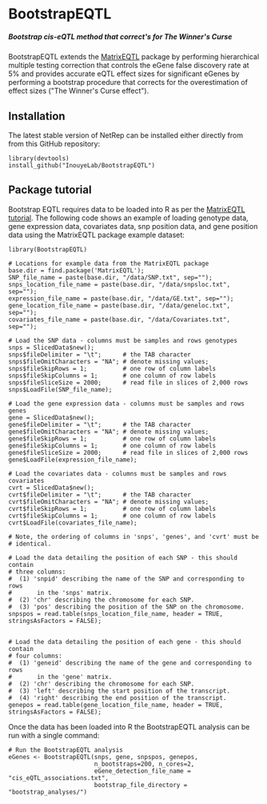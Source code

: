 # BootstrapEQTL
##### Bootstrap cis-eQTL method that correct's for The Winner's Curse

BootstrapEQTL extends the [MatrixEQTL](http://www.bios.unc.edu/research/genomic_software/Matrix_eQTL/) 
package by performing hierarchical multiple testing correction that controls
the eGene false discovery rate at 5\% and provides accurate eQTL effect sizes 
for significant eGenes by performing a bootstrap procedure that corrects for the overestimation of effect sizes
("The Winner's Curse effect").

## Installation

The latest stable version of NetRep can be installed either directly from
from this GitHub repository:

```{r}
library(devtools)
install_github("InouyeLab/BootstrapEQTL")
```

## Package tutorial

Bootstrap EQTL requires data to be loaded into R as per the 
[MatrixEQTL tutorial](http://www.bios.unc.edu/research/genomic_software/Matrix_eQTL/runit.html).
The following code shows an example of loading genotype data, gene 
expression data, covariates data, snp position data, and gene position
data using the MatrixEQTL package example dataset:

```{r}
library(BootstrapEQTL)

# Locations for example data from the MatrixEQTL package
base.dir = find.package('MatrixEQTL');
SNP_file_name = paste(base.dir, "/data/SNP.txt", sep="");
snps_location_file_name = paste(base.dir, "/data/snpsloc.txt", sep="");
expression_file_name = paste(base.dir, "/data/GE.txt", sep="");
gene_location_file_name = paste(base.dir, "/data/geneloc.txt", sep="");
covariates_file_name = paste(base.dir, "/data/Covariates.txt", sep="");

# Load the SNP data - columns must be samples and rows genotypes
snps = SlicedData$new();
snps$fileDelimiter = "\t";      # the TAB character
snps$fileOmitCharacters = "NA"; # denote missing values;
snps$fileSkipRows = 1;          # one row of column labels
snps$fileSkipColumns = 1;       # one column of row labels
snps$fileSliceSize = 2000;      # read file in slices of 2,000 rows
snps$LoadFile(SNP_file_name);

# Load the gene expression data - columns must be samples and rows genes
gene = SlicedData$new();
gene$fileDelimiter = "\t";      # the TAB character
gene$fileOmitCharacters = "NA"; # denote missing values;
gene$fileSkipRows = 1;          # one row of column labels
gene$fileSkipColumns = 1;       # one column of row labels
gene$fileSliceSize = 2000;      # read file in slices of 2,000 rows
gene$LoadFile(expression_file_name);

# Load the covariates data - columns must be samples and rows covariates
cvrt = SlicedData$new();
cvrt$fileDelimiter = "\t";      # the TAB character
cvrt$fileOmitCharacters = "NA"; # denote missing values;
cvrt$fileSkipRows = 1;          # one row of column labels
cvrt$fileSkipColumns = 1;       # one column of row labels
cvrt$LoadFile(covariates_file_name);

# Note, the ordering of columns in 'snps', 'genes', and 'cvrt' must be
# identical.

# Load the data detailing the position of each SNP - this should contain
# three columns: 
#  (1) 'snpid' describing the name of the SNP and corresponding to rows 
#       in the 'snps' matrix.
#  (2) 'chr' describing the chromosome for each SNP.
#  (3) 'pos' describing the position of the SNP on the chromosome.
snpspos = read.table(snps_location_file_name, header = TRUE, stringsAsFactors = FALSE);


# Load the data detailing the position of each gene - this should contain
# four columns:
#  (1) 'geneid' describing the name of the gene and corresponding to rows 
#       in the 'gene' matrix.
#  (2) 'chr' describing the chromosome for each SNP.
#  (3) 'left' describing the start position of the transcript.
#  (4) 'right' describing the end position of the transcript.
genepos = read.table(gene_location_file_name, header = TRUE, stringsAsFactors = FALSE);
```

Once the data has been loaded into R the BootstrapEQTL analysis can be
run with a single command:

```{r}
# Run the BootstrapEQTL analysis
eGenes <- BootstrapEQTL(snps, gene, snpspos, genepos,
                        n_bootstraps=200, n_cores=2,
                        eGene_detection_file_name = "cis_eQTL_associations.txt",
                        bootstrap_file_directory = "bootstrap_analyses/")
```
